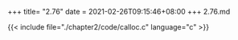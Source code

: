 +++
title= "2.76"
date = 2021-02-26T09:15:46+08:00
+++
2.76.md

{{< include file="./chapter2/code/calloc.c" language="c" >}}

